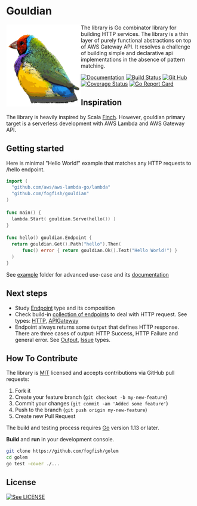 # Gouldian

<img src="./doc/logo.svg" width="200" align="left"/>

The library is Go combinator library for building HTTP services.
The library is a thin layer of purely functional abstractions on top
of AWS Gateway API. It resolves a challenge of building simple and
declarative api implementations in the absence of pattern matching.

[![Documentation](https://godoc.org/github.com/fogfish/gouldian?status.svg)](http://godoc.org/github.com/fogfish/gouldian)
[![Build Status](https://secure.travis-ci.org/fogfish/gouldian.svg?branch=master)](http://travis-ci.org/fogfish/gouldian)
[![Git Hub](https://img.shields.io/github/last-commit/fogfish/gouldian.svg)](http://travis-ci.org/fogfish/gouldian)
[![Coverage Status](https://coveralls.io/repos/github/fogfish/gouldian/badge.svg?branch=master)](https://coveralls.io/github/fogfish/gouldian?branch=master)
[![Go Report Card](https://goreportcard.com/badge/github.com/fogfish/gouldian)](https://goreportcard.com/report/github.com/fogfish/gouldian)



## Inspiration

The library is heavily inspired by Scala [Finch](https://github.com/finagle/finch). However, gouldian primary target is a serverless development with AWS Lambda and AWS Gateway API.



## Getting started

Here is minimal "Hello World!" example that matches any HTTP requests
to /hello endpoint.

```go
import (
  "github.com/aws/aws-lambda-go/lambda"
  "github.com/fogfish/gouldian"
)

func main() {
  lambda.Start( gouldian.Serve(hello()) )
}

func hello() gouldian.Endpoint {
  return gouldian.Get().Path("hello").Then(
      func() error { return gouldian.Ok().Text("Hello World!") }
  )
}
```

See [example](example) folder for advanced use-case and its [documentation](http://godoc.org/github.com/fogfish/gouldian)



## Next steps

* Study [Endpoint](endpoint.go) type and its composition
* Check build-in [collection of endpoints](request.go) to deal with HTTP request. See types: [HTTP](http://godoc.org/github.com/fogfish/gouldian/#HTTP), [APIGateway](http://godoc.org/github.com/fogfish/gouldian/#APIGateway)
* Endpoint always returns some `Output` that defines HTTP response. There are three cases of output: HTTP Success, HTTP Failure and general error. See [Output](http://godoc.org/github.com/fogfish/gouldian/#Output), [Issue](http://godoc.org/github.com/fogfish/gouldian/#Issue) types.



## How To Contribute

The library is [MIT](LICENSE) licensed and accepts contributions via GitHub pull requests:

1. Fork it
2. Create your feature branch (`git checkout -b my-new-feature`)
3. Commit your changes (`git commit -am 'Added some feature'`)
4. Push to the branch (`git push origin my-new-feature`)
5. Create new Pull Request


The build and testing process requires [Go](https://golang.org) version 1.13 or later.

**Build** and **run** in your development console.

```bash
git clone https://github.com/fogfish/golem
cd golem
go test -cover ./...
```

## License

[![See LICENSE](https://img.shields.io/github/license/fogfish/gouldian.svg?style=for-the-badge)](LICENSE)